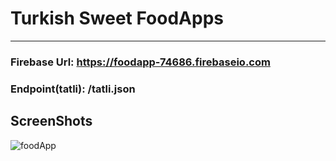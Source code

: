 # Turkish Sweet FoodApps
----------

### Firebase Url: https://foodapp-74686.firebaseio.com
### Endpoint(tatli): /tatli.json

## ScreenShots

![foodApp](https://github.com/VBT-Intership/FatihEmreKalem-FoodApp/blob/master/lib/assets/foodApp.gif)


